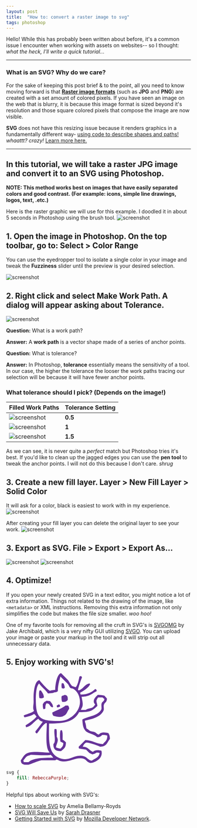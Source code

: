 ```yaml
---
layout: post
title:  "How to: convert a raster image to svg"
tags: photoshop
---
```


Hello! While this has probably been written about before, it's a common issue I encounter when working with assets on websites-- so I thought: _what the heck, I'll write a quick tutorial..._

---

### What is an SVG? Why do we care?
For the sake of keeping this post brief & to the point, all you need to know moving forward is that [**Raster image formats**](https://en.wikipedia.org/wiki/Raster_graphics) (such as **JPG** and **PNG**) are created with a set amount of colored pixels. If you have seen an image on the web that is blurry, it is because this image format is sized beyond it's resolution and those square colored pixels that compose the image are now visible.

**SVG** does not have this resizing issue because it renders graphics in a fundamentally different way- [using code to describe shapes and paths!](https://developer.mozilla.org/en-US/docs/Web/SVG/Tutorial/Basic_Shapes) _whaattt? crazy!_ [Learn more here.](https://developer.mozilla.org/en-US/docs/Web/SVG)

---

## In this tutorial, we will take a **raster JPG image** and convert it to an **SVG** using Photoshop.

**NOTE: This method works best on images that have easily separated colors and good contrast. (For example: icons, simple line drawings, logos, text, .etc.)**


Here is the raster graphic we will use for this example. I doodled it in about 5 seconds in Photoshop using the brush tool.
![screenshot](/assets/img/posts/JPG-SVG/cat.jpg)

## 1. Open the image in Photoshop. On the top toolbar, go to: **Select** > **Color Range**
You can use the eyedropper tool to isolate a single color in your image and tweak the **Fuzziness** slider until the preview is your desired selection.

![screenshot](/assets/img/posts/JPG-SVG/screenshot1.png)

## 2. Right click and select **Make Work Path**. A dialog will appear asking about **Tolerance.**
![screenshot](/assets/img/posts/JPG-SVG/screenshot2.png)

**Question:** What is a work path?

**Answer:** A **work path** is a vector shape made of a series of anchor points. 

**Question:** What is tolerance?

**Answer:** In Photoshop, **tolerance** essentially means the sensitivity of a tool. In our case, the higher the tolerance the looser the work paths tracing our selection will be because it will have fewer anchor points.

### What tolerance should I pick? (Depends on the image!)

| Filled Work Paths | Tolerance Setting |
| ------------- |-------------|
|![screenshot](/assets/img/posts/JPG-SVG/tolerance0.5.svg)| **0.5** |
|![screenshot](/assets/img/posts/JPG-SVG/tolerance1.svg)| **1** |
|![screenshot](/assets/img/posts/JPG-SVG/tolerance1.5.svg)| **1.5**|

As we can see, it is never quite a _perfect_ match but Photoshop tries it's best. If you'd like to clean up the jagged edges you can use the **pen tool** to tweak the anchor points. I will not do this because I don't care. *shrug*

## 3. Create a new fill layer. **Layer** > **New Fill Layer** > **Solid Color**
It will ask for a color, black is easiest to work with in my experience.
![screenshot](/assets/img/posts/JPG-SVG/screenshot3.png)

After creating your fill layer you can delete the original layer to see your work.
![screenshot](/assets/img/posts/JPG-SVG/screenshot4.png)

## 3. Export as SVG. **File** > **Export** > **Export As...**
![screenshot](/assets/img/posts/JPG-SVG/screenshot5.png)
![screenshot](/assets/img/posts/JPG-SVG/screenshot6.png)

## 4. Optimize!

If you open your newly created SVG in a text editor, you might notice a lot of extra information. Things not related to the drawing of the image, like `<metadata>` or XML instructions. Removing this extra information not only simplifies the code but makes the file size smaller. _woo hoo!_

One of my favorite tools for removing all the cruft in SVG's is [SVGOMG](https://jakearchibald.github.io/svgomg/) by Jake Archibald, which is a very nifty GUI utilizing [SVGO](https://github.com/svg/svgo). You can upload your image or paste your markup in the tool and it will strip out all unnecessary data.

## 5. Enjoy working with SVG's!

<figure>
    <svg xmlns="http://www.w3.org/2000/svg" width="243" height="249.469">
        <defs>
            <style type="text/css"><![CDATA[
            #cat {
                fill: RebeccaPurple;
            }
            ]]></style>
        </defs>
        <path id="cat" d="M163 58c18.126.5 31.036-6.146 40-15 1.754.631.971.193 2 1 1.938 1.667 1.668 1.439 2 5-13.965 6.625-19.01 14.883-41 15 .423 7.611 4.857 17.779 2 27-.816 2.635-3.113 5.678-4 9h13c11.454-7.255 17.9-1.143 26-15-10.114-10.12 1.8-21.23 7-26a67.543 67.543 0 0118 2l7 8c-.143 10.568-5.317 9.807-8 16-2.073 4.784.736 11.82-1 16-7.357 17.715-29.935 23.709-51 28v4c2.455 3.7 3.053 12.479 4 17 3.669 1.791 6.736 5.468 10 7 5.007 2.351 9.587 1.386 14 4 3.568 2.114 4.8 4.949 10 6 5.294-7.22 16.5-6.384 26-4 2.615 5 4.1 7.26 4 16-7.622 9.978-8.987 21.147-27 21-2.947-2.194-33.055-12.616-38-11-3.535 1.155-7.775 7.359-9 11 15.459.138 17.048 10.214 28 14 5.567-5.551 15.035-4.972 23-3 4.008 15.955-7.06 25.766-20 31-2.841 1.149-9.958 3.688-14 1-5.617-2.057-8.194-8.14-14-10-21.443-6.869-39.793 11.915-64 6-2.736-.669-7.494-3.641-10-4-2.7-.387-2.057 1.607-4 2H56c-13.209 2.938-23.713 8.9-35 12-3.637 1-11.95.248-14-1-4.839-1.512-6.728-4.889-7-11 5.094-6.41 7.824-13.749 15-18 14.1-8.353 42.958-3.175 63-3v-1c-12.236-13.088-7.086-54.864-7-79h-2v-1l-1 1c-10.947 6.962-15.686 18.518-24 28-1.754-.631-.971-.193-2-1-2.521-1.462-1.828-1.255-2-5 1.245-.971 19.6-24.884 20-26a16.623 16.623 0 01-12-8c-11.559 5.94-19.265 21.473-34 23v-2c-.752-1.073-.6-.946-1-3 8.177-4.965 24.92-16.423 30-24-2.985-2.471-2.837-5.448-7-7-5.166 4.069-18.818 8.189-26 9-1.121-2.091-1.434-1.832-2-5 5.726-3.043 25.813-7.841 28-13-4.412-5.945-.6-18.557-1-26-.917-17.274.9-55.451 16-57 3.2 4.982 23.705 27.937 29 29 3.206-2.118 10.091-1.7 14-3-.42-13.452 5.2-43.93 16-45l19 19c3.591 4.782 5.933 10.655 10 15 1.724 1.842 11 4 11 4 5.58-6.077 8.011-19.879 10-29a15.7 15.7 0 015-1c.961 1.766 1.257 1.68 2 4-2.188 2.891-10.349 28.573-11 33l2 2c1.754-.631.971-.193 2-1 10.769-3.711 15.214-16.993 28-18 .631 1.754.193.971 1 2-.631 1.754-.193.971-1 2-3.717 7.873-18.171 17.091-26 21l1 5zM108 9c-3.063 12.383-6.846 23.412-7 40-3.086 1.947-3.43 2.886-9 3-3.711 2.389-12.985 2.836-18 3-6.635-10.165-17.4-17.116-24-27l-1 1c-6.87 7.6-8 27.933-8 43 0 50.7 11.418 58.1 62 58 9.511-.019 16.063-1.061 23-4 22.879-9.694 45.094-36.266 31-68-2.724-6.134-8.822-13.227-15-16-2.487-1.117-5.151-.345-7-2-2.785-2.492-3.755-6.884-6-10zm4 18l5 1c1.19 4.528 2.792 5.814 3 12-1.766.962-1.68 1.257-4 2-1.18-.8-1.681-.773-4-1-1.316-3.564-1.279-10.436 0-14zM51 47h4c3.392 6.029 7.7 10 8 19-4.546 2.66-5.2 2.379-12 2-1.712-4.753-1.675-16.245 0-21zm69 12c7.442 1.435 8.487 4.671 8 14-2.2 1.664-2.026 2.836-5 4-1.992 1.337-6.507 1.1-10 1-1.833-3.426-2.115-8.028-2-14 .8-1.021.355-.274 1-2 1.688-.838 6.211-1.774 8-3zm-43 78c-.492 47.7-3.318 86.715 35 96 23.763 5.758 34.858-13.667 60-7 9.134 2.422 12.069 11.331 22 12 8.775-6.548 19.055-7.578 21-21a25.086 25.086 0 00-8-1 26.278 26.278 0 01-12 5c-2.321-1.838-5.536-2.227-8-4l-9-9-19-3c-.877-1.295-.894-2.467-1-5l18-18c19.106-.023 29.424 10.447 48 11 5.508-8 12.053-8.457 12-23-3.426-1.833-8.028-2.115-14-2-3.884 4.311-7.828 6.457-14 6-7.591-9.377-29.365-9.447-34-21-4.416-4.885-5.833-18.54-6-27 17.637-9.792 40.552-9.012 51-26 3.058-4.972-.776-12.675 2-19 1.98-4.512 6.322-3.531 7-11a24.935 24.935 0 01-5-4h-12c-1.283 2.072-2.077 2.3-3 5-4.034 5.155.6 10.375 1 18-14.917 14.142-20.194 17.143-50 17-13.224 26.438-41.367 31.156-82 31zm-7-62l10 1c3.267 5.373 7.552 7.65 8 16-1.754.631-.971.193-2 1-1.754-.631-.971-.193-2-1-6.422-3.333-3.733-9.67-14-10-2.413 3.846-3.141 6.82-3 14-2.091 1.121-1.832 1.434-5 2-1.833-3.426-2.115-8.028-2-14 2.665-2.867 2.716-5.487 7-7 .771-.682 2.232-1.311 3-2zm33 10c3.915 1.071 3.838 1.141 4 6l-3 1c-1.3.877-2.467.894-5 1a15.7 15.7 0 01-1-5 17.263 17.263 0 005-3zm19 3h7c1.782 3.043 2.781 3.841 3 9-5.689 6.315-5.946 15.9-15 19-7.343 5.532-20.211 1.95-28 0-1.947-3.086-2.887-3.43-3-9 11.819-6.39 26.021-10.629 36-19zm-30 64h5c1.742 5.123 1.078 14.248 1 21 7.185 10.985-1.575 19.206-2 29 4.721 1.245 6.334 2.873 13 3 3.508-5.134 6.913-5.826 7-15l-8-4c-1.049-8.446-1.67-21.6 0-30a14.124 14.124 0 014-1c2.969 5.649 2.123 17.288 2 26 4.235 1.953 5.954 4.106 9 7 .331 15.178-5.628 17.1-13 24-14.157.52-21.663-4.058-21-19 8.3-7.733.376-26.214 3-41zm-65 70c-2.87 2.024-7 2.03-10 4-4.026 2.645-6.549 7.7-10 11l1 5h13c12.744-11.788 41.988-11.957 67-12v-1c-2.441-2.381-3.678-5.45-7-7-4.759 3.016-44.35.123-54 0z" fill-rule="evenodd"/>
    </svg>

</figure>

```css
svg {
    fill: RebeccaPurple;
}
```

Helpful tips about working with SVG's:

- [How to scale SVG](https://css-tricks.com/scale-svg/) by Amelia Bellamy-Royds
- [SVG Will Save Us](https://youtu.be/sxte3WpyO60) by [Sarah Drasner](https://sarahdrasnerdesign.com/)
- [Getting Started with SVG](https://developer.mozilla.org/en-US/docs/Web/SVG/Tutorial) by [Mozilla Developer Network](https://developer.mozilla.org/).
